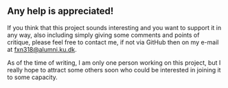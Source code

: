 ## Any help is appreciated!

If you think that this project sounds interesting and you want to support it in
any way, also including simply giving some comments and points of critique,
please feel free to contact me, if not via GitHub then on my e-mail at
fxn318@alumni.ku.dk.

As of the time of writing, I am only one person working on this project, but I
really hope to attract some others soon who could be interested in joining it
to some capacity.

